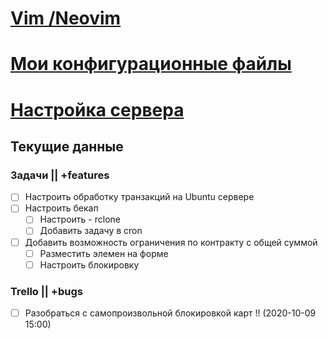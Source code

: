 # [Vim /Neovim](vim/Readme.md)

# [Мои конфигурационные файлы](config-files.md)

# [Настройка сервера](server_setup.md)

## Текущие данные
### Задачи || +features
- [ ] Настроить обработку транзакций на Ubuntu сервере
- [ ] Настроить бекап
  - [ ] Настроить - rclone
  - [ ] Добавить задачу в cron
- [ ] Добавить возможность ограничения по контракту с общей суммой
  - [ ] Разместить элемен на форме
  - [ ] Настроить блокировку
### Trello || +bugs
- [ ] Разобраться с самопроизвольной блокировкой карт !! (2020-10-09 15:00)

